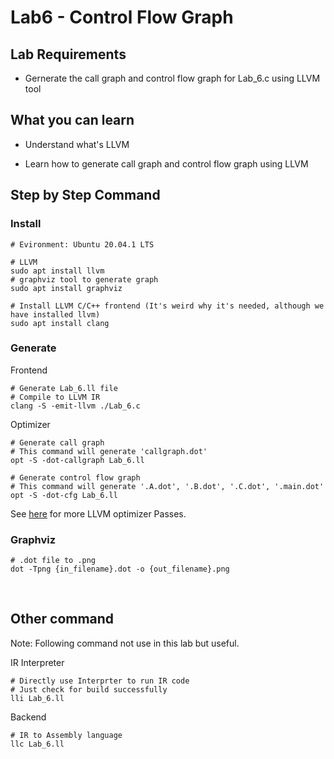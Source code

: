 # Lab6 - Control Flow Graph

## Lab Requirements
- Gernerate the call graph and control flow graph for Lab_6.c using LLVM tool

## What you can learn
- Understand what's LLVM

- Learn how to generate call graph and control flow graph using LLVM

## Step by Step Command 

### Install 
```
# Evironment: Ubuntu 20.04.1 LTS

# LLVM
sudo apt install llvm
# graphviz tool to generate graph
sudo apt install graphviz

# Install LLVM C/C++ frontend (It's weird why it's needed, although we have installed llvm)
sudo apt install clang
```

### Generate
Frontend
```
# Generate Lab_6.ll file 
# Compile to LLVM IR
clang -S -emit-llvm ./Lab_6.c
```


Optimizer
```
# Generate call graph 
# This command will generate 'callgraph.dot'
opt -S -dot-callgraph Lab_6.ll

# Generate control flow graph 
# This command will generate '.A.dot', '.B.dot', '.C.dot', '.main.dot'
opt -S -dot-cfg Lab_6.ll
```
See [here](https://llvm.org/docs/Passes.html) for more LLVM optimizer Passes.

### Graphviz
```
# .dot file to .png
dot -Tpng {in_filename}.dot -o {out_filename}.png
```

<br/>

## Other command
Note: Following command not use in this lab but useful.

IR Interpreter
``` 
# Directly use Interprter to run IR code
# Just check for build successfully
lli Lab_6.ll
```

Backend
```
# IR to Assembly language
llc Lab_6.ll 
```





